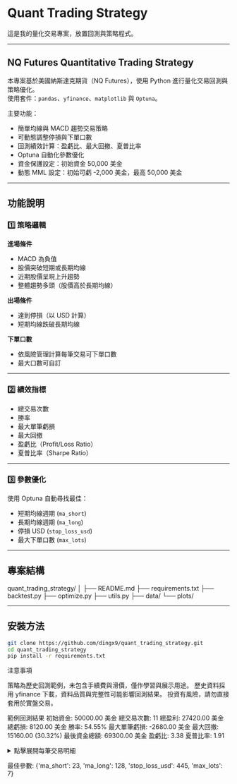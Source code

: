 # Quant Trading Strategy

這是我的量化交易專案，放置回測與策略程式。

---

## NQ Futures Quantitative Trading Strategy

本專案基於美國納斯達克期貨（NQ Futures），使用 Python 進行量化交易回測與策略優化。  
使用套件：`pandas`、`yfinance`、`matplotlib` 與 `Optuna`。  

主要功能：
- 簡單均線與 MACD 趨勢交易策略
- 可動態調整停損與下單口數
- 回測績效計算：盈虧比、最大回撤、夏普比率
- Optuna 自動化參數優化
- 資金保護設定：初始資金 50,000 美金
- 動態 MML 設定：初始可虧 -2,000 美金，最高 50,000 美金

---

## 功能說明

### 1️⃣ 策略邏輯

**進場條件**
- MACD 為負值
- 股價突破短期或長期均線
- 近期股價呈現上升趨勢
- 整體趨勢多頭（股價高於長期均線）

**出場條件**
- 達到停損（以 USD 計算）
- 短期均線跌破長期均線

**下單口數**
- 依風險管理計算每筆交易可下單口數
- 最大口數可自訂

---

### 2️⃣ 績效指標
- 總交易次數
- 勝率
- 最大單筆虧損
- 最大回撤
- 盈虧比（Profit/Loss Ratio）
- 夏普比率（Sharpe Ratio）

---

### 3️⃣ 參數優化
使用 Optuna 自動尋找最佳：
- 短期均線週期 (`ma_short`)
- 長期均線週期 (`ma_long`)
- 停損 USD (`stop_loss_usd`)
- 最大下單口數 (`max_lots`)
  
---

## 專案結構

quant_trading_strategy/
│
├── README.md
├── requirements.txt
├── backtest.py
├── optimize.py
├── utils.py
├── data/
└── plots/

---

## 安裝方法

```bash
git clone https://github.com/dingx9/quant_trading_strategy.git
cd quant_trading_strategy
pip install -r requirements.txt

```

注意事項

策略為歷史回測範例，未包含手續費與滑價，僅作學習與展示用途。
歷史資料採用 yfinance 下載，資料品質與完整性可能影響回測結果。
投資有風險，請勿直接套用於實盤交易。


範例回測結果
初始資金: 50000.00 美金
總交易次數: 11
總盈利: 27420.00 美金
總虧損: 8120.00 美金
勝率: 54.55%
最大單筆虧損: -2680.00 美金
最大回撤: 15160.00 (30.32%)
最後資金總額: 69300.00 美金
盈虧比: 3.38
夏普比率: 1.91

<details> <summary>點擊展開每筆交易明細</summary>
2025-08-27 01:05:00+00:00 買 @ 23607.00 | 2025-08-27 06:40:00+00:00 賣 @ 23615.25 | 口數: 4 | 盈虧: 660.00 USD (0.03%) | 持倉時間: 0 days 05:35:00 2025-08-28 11:50:00+00:00 買 @ 23610.75 | 2025-08-29 01:50:00+00:00 賣 @ 23732.25 | 口數: 4 | 盈虧: 9720.00 USD (0.51%) | 持倉時間: 0 days 14:00:00 2025-09-03 04:05:00+00:00 買 @ 23325.75 | 2025-09-03 17:35:00+00:00 賣 @ 23404.50 | 口數: 4 | 盈虧: 6300.00 USD (0.34%) | 持倉時間: 0 days 13:30:00 2025-09-04 04:10:00+00:00 買 @ 23487.50 | 2025-09-04 06:55:00+00:00 賣 @ 23454.00 | 口數: 4 | 盈虧: -2680.00 USD (-0.14%) | 持倉時間: 0 days 02:45:00 2025-09-08 03:05:00+00:00 買 @ 23759.00 | 2025-09-08 04:40:00+00:00 賣 @ 23736.25 | 口數: 4 | 盈虧: -1820.00 USD (-0.10%) | 持倉時間: 0 days 01:35:00 2025-09-09 05:50:00+00:00 買 @ 23835.75 | 2025-09-09 12:35:00+00:00 賣 @ 23849.50 | 口數: 4 | 盈虧: 1100.00 USD (0.06%) | 持倉時間: 0 days 06:45:00 2025-09-10 01:25:00+00:00 買 @ 23897.00 | 2025-09-10 09:30:00+00:00 賣 @ 23889.00 | 口數: 4 | 盈虧: -640.00 USD (-0.03%) | 持倉時間: 0 days 08:05:00 2025-09-15 18:55:00+00:00 買 @ 24270.75 | 2025-09-16 13:30:00+00:00 賣 @ 24326.25 | 口數: 4 | 盈虧: 4440.00 USD (0.23%) | 持倉時間: 0 days 18:35:00 2025-09-17 04:35:00+00:00 買 @ 24519.25 | 2025-09-17 08:35:00+00:00 賣 @ 24487.00 | 口數: 4 | 盈虧: -2580.00 USD (-0.13%) | 持倉時間: 0 days 04:00:00 2025-09-19 15:50:00+00:00 買 @ 24764.75 | 2025-09-22 06:10:00+00:00 賣 @ 24829.75 | 口數: 4 | 盈虧: 5200.00 USD (0.26%) | 持倉時間: 2 days 14:20:00 2025-09-22 23:00:00+00:00 買 @ 24992.75 | 2025-09-23 04:55:00+00:00 賣 @ 24987.75 | 口數: 4 | 盈虧: -400.00 USD (-0.02%) | 持倉時間: 0 days 05:55:00 </details>

最佳參數: {'ma_short': 23, 'ma_long': 128, 'stop_loss_usd': 445, 'max_lots': 7}
